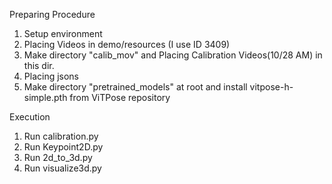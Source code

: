 

Preparing  Procedure
1. Setup environment 
2. Placing Videos in demo/resources (I use ID 3409)
3. Make directory "calib_mov" and Placing Calibration Videos(10/28 AM) in this dir.
3. Placing jsons
4. Make directory "pretrained_models" at root and install vitpose-h-simple.pth from ViTPose repository 

Execution
1. Run calibration.py
2. Run Keypoint2D.py
3. Run 2d_to_3d.py
4. Run visualize3d.py

